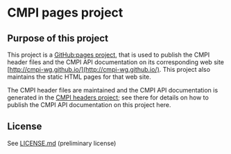 CMPI pages project
==================

Purpose of this project
-----------------------

This project is a [GitHub:pages project](https://pages.github.com),
that is used to publish the CMPI header files and the CMPI API documentation
on its corresponding web site
[http://cmpi-wg.github.io/](http://cmpi-wg.github.io/).
This project also maintains the static HTML pages for that web site.

The CMPI header files are maintained and the CMPI API documentation is generated
in the [CMPI headers project](https://github.com/cmpi-wg/cmpi-headers);
see there for details on how to publish the CMPI API documentation on this
project here.

License
-------

See [LICENSE.md](LICENSE.md) (preliminary license)
